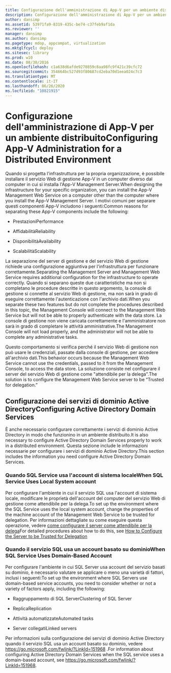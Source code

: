 ```yaml
---
title: Configurazione dell'amministrazione di App-V per un ambiente distribuito
description: Configurazione dell'amministrazione di App-V per un ambiente distribuito
author: dansimp
ms.assetid: 53971fa9-8319-435c-be74-c37feb9af1da
ms.reviewer: ''
manager: dansimp
ms.author: dansimp
ms.pagetype: mdop, appcompat, virtualization
ms.mktglfcycl: deploy
ms.sitesec: library
ms.prod: w10
ms.date: 08/30/2016
ms.openlocfilehash: c1a638d6afde9270859c8aa98fc9f421c39cfc72
ms.sourcegitcommit: 354664bc527d93f80687cd2eba70d1eea024c7c3
ms.translationtype: MT
ms.contentlocale: it-IT
ms.lasthandoff: 06/26/2020
ms.locfileid: "10821915"
---
```

# <span data-ttu-id="f5628-103">Configurazione dell'amministrazione di App-V per un ambiente distribuito</span><span class="sxs-lookup"><span data-stu-id="f5628-103">Configuring App-V Administration for a Distributed Environment</span></span>


<span data-ttu-id="f5628-104">Quando si progetta l'infrastruttura per la propria organizzazione, è possibile installare il servizio Web di gestione App-V in un computer diverso dal computer in cui si installa l'App-V Management Server.</span><span class="sxs-lookup"><span data-stu-id="f5628-104">When designing the infrastructure for your specific organization, you can install the App-V Management Web Service on a computer other than the computer where you install the App-V Management Server.</span></span> <span data-ttu-id="f5628-105">I motivi comuni per separare questi componenti App-V includono i seguenti:</span><span class="sxs-lookup"><span data-stu-id="f5628-105">Common reasons for separating these App-V components include the following:</span></span>

-   <span data-ttu-id="f5628-106">Prestazioni</span><span class="sxs-lookup"><span data-stu-id="f5628-106">Performance</span></span>

-   <span data-ttu-id="f5628-107">Affidabilità</span><span class="sxs-lookup"><span data-stu-id="f5628-107">Reliability</span></span>

-   <span data-ttu-id="f5628-108">Disponibilità</span><span class="sxs-lookup"><span data-stu-id="f5628-108">Availability</span></span>

-   <span data-ttu-id="f5628-109">Scalabilità</span><span class="sxs-lookup"><span data-stu-id="f5628-109">Scalability</span></span>

<span data-ttu-id="f5628-110">La separazione del server di gestione e del servizio Web di gestione richiede una configurazione aggiuntiva per l'infrastruttura per funzionare correttamente.</span><span class="sxs-lookup"><span data-stu-id="f5628-110">Separating the Management Server and Management Web Service requires additional configuration for the infrastructure to operate correctly.</span></span> <span data-ttu-id="f5628-111">Quando si separano queste due caratteristiche ma non si completano le procedure descritte in questo argomento, la console di gestione si connette al servizio Web di gestione, ma non sarà in grado di eseguire correttamente l'autenticazione con l'archivio dati.</span><span class="sxs-lookup"><span data-stu-id="f5628-111">When you separate these two features but do not complete the procedures described in this topic, the Management Console will connect to the Management Web Service but will not be able to properly authenticate with the data store.</span></span> <span data-ttu-id="f5628-112">La console di gestione non viene caricata correttamente e l'amministratore non sarà in grado di completare le attività amministrative.</span><span class="sxs-lookup"><span data-stu-id="f5628-112">The Management Console will not load properly, and the administrator will not be able to complete any administrative tasks.</span></span>

<span data-ttu-id="f5628-113">Questo comportamento si verifica perché il servizio Web di gestione non può usare le credenziali, passate dalla console di gestione, per accedere all'archivio dati.</span><span class="sxs-lookup"><span data-stu-id="f5628-113">This behavior occurs because the Management Web Service cannot use the credentials, passed to it from the Management Console, to access the data store.</span></span> <span data-ttu-id="f5628-114">La soluzione consiste nel configurare il server del servizio Web di gestione come "attendibile per la delega".</span><span class="sxs-lookup"><span data-stu-id="f5628-114">The solution is to configure the Management Web Service server to be “Trusted for delegation.”</span></span>

## <span data-ttu-id="f5628-115">Configurazione dei servizi di dominio Active Directory</span><span class="sxs-lookup"><span data-stu-id="f5628-115">Configuring Active Directory Domain Services</span></span>


<span data-ttu-id="f5628-116">È anche necessario configurare correttamente i servizi di dominio Active Directory in modo che funzionino in un ambiente distribuito.</span><span class="sxs-lookup"><span data-stu-id="f5628-116">It is also necessary to configure Active Directory Domain Services properly to work in a distributed environment.</span></span> <span data-ttu-id="f5628-117">Questa sezione include le informazioni necessarie per configurare i servizi di dominio Active Directory.</span><span class="sxs-lookup"><span data-stu-id="f5628-117">This section includes the information you need configure Active Directory Domain Services.</span></span>

### <span data-ttu-id="f5628-118">Quando SQL Service usa l'account di sistema locale</span><span class="sxs-lookup"><span data-stu-id="f5628-118">When SQL Service Uses Local System account</span></span>

<span data-ttu-id="f5628-119">Per configurare l'ambiente in cui il servizio SQL usa l'account di sistema locale, modificare le proprietà dell'account del computer del servizio Web di gestione come attendibile per la delega.</span><span class="sxs-lookup"><span data-stu-id="f5628-119">To set up the environment where the SQL Service uses the local system account, change the properties of the machine account of the Management Web Service to be trusted for delegation.</span></span> <span data-ttu-id="f5628-120">Per informazioni dettagliate su come eseguire questa operazione, vedere [come configurare il server come attendibile per la delega](how-to-configure-the-server-to-be-trusted-for-delegation.md)</span><span class="sxs-lookup"><span data-stu-id="f5628-120">For detailed procedures about how to do this, see [How to Configure the Server to be Trusted for Delegation](how-to-configure-the-server-to-be-trusted-for-delegation.md)</span></span>

### <span data-ttu-id="f5628-121">Quando il servizio SQL usa un account basato su dominio</span><span class="sxs-lookup"><span data-stu-id="f5628-121">When SQL Service Uses Domain-Based Account</span></span>

<span data-ttu-id="f5628-122">Per configurare l'ambiente in cui SQL Server usa account del servizio basati su dominio, è necessario valutare se applicare o meno una varietà di fattori, inclusi i seguenti:</span><span class="sxs-lookup"><span data-stu-id="f5628-122">To set up the environment where SQL Servers use domain-based service accounts, you need to consider whether or not a variety of factors apply, including the following:</span></span>

-   <span data-ttu-id="f5628-123">Raggruppamento di SQL Server</span><span class="sxs-lookup"><span data-stu-id="f5628-123">Clustering of SQL Server</span></span>

-   <span data-ttu-id="f5628-124">Replica</span><span class="sxs-lookup"><span data-stu-id="f5628-124">Replication</span></span>

-   <span data-ttu-id="f5628-125">Attività automatizzate</span><span class="sxs-lookup"><span data-stu-id="f5628-125">Automated tasks</span></span>

-   <span data-ttu-id="f5628-126">Server collegati</span><span class="sxs-lookup"><span data-stu-id="f5628-126">Linked servers</span></span>

<span data-ttu-id="f5628-127">Per informazioni sulla configurazione dei servizi di dominio Active Directory quando il servizio SQL usa un account basato su dominio, vedere <https://go.microsoft.com/fwlink/?LinkId=151968> .</span><span class="sxs-lookup"><span data-stu-id="f5628-127">For information about configuring Active Directory Domain Services when the SQL service uses a domain-based account, see <https://go.microsoft.com/fwlink/?LinkId=151968>.</span></span>

 

 





